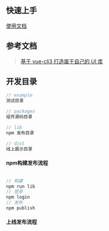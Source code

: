 ## 快速上手
[使用文档](http://wesweet_admin.gitee.io/ant-design-vue-two/#/start)

## 参考文档
>  [基于 vue-cli3 打造属于自己的 UI 库](https://juejin.cn/post/6844903808787546125)

## 开发目录
```js
// example 
测试目录

// packages
组件源码目录

// lib
npm 发布目录

// dist
线上展示目录
```

#### npm构建发布流程

```js

// 构建
npm run lib
// 登录
npm login
// 发布
npm publish
```

#### 上线发布流程



